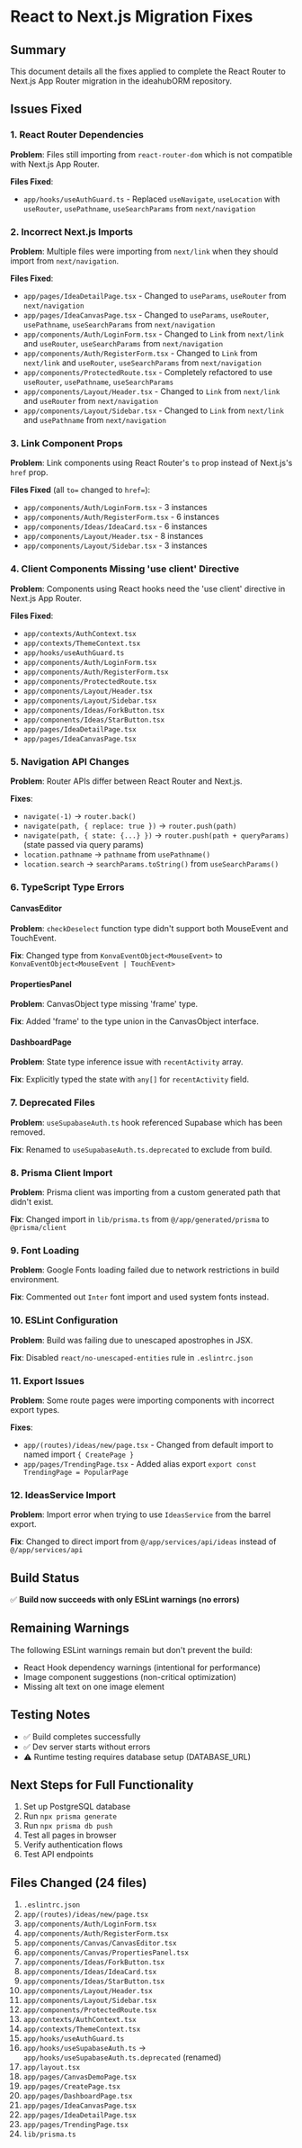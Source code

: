 # React to Next.js Migration Fixes

## Summary
This document details all the fixes applied to complete the React Router to Next.js App Router migration in the ideahubORM repository.

## Issues Fixed

### 1. React Router Dependencies
**Problem**: Files still importing from `react-router-dom` which is not compatible with Next.js App Router.

**Files Fixed**:
- `app/hooks/useAuthGuard.ts` - Replaced `useNavigate`, `useLocation` with `useRouter`, `usePathname`, `useSearchParams` from `next/navigation`

### 2. Incorrect Next.js Imports
**Problem**: Multiple files were importing from `next/link` when they should import from `next/navigation`.

**Files Fixed**:
- `app/pages/IdeaDetailPage.tsx` - Changed to `useParams`, `useRouter` from `next/navigation`
- `app/pages/IdeaCanvasPage.tsx` - Changed to `useParams`, `useRouter`, `usePathname`, `useSearchParams` from `next/navigation`
- `app/components/Auth/LoginForm.tsx` - Changed to `Link` from `next/link` and `useRouter`, `useSearchParams` from `next/navigation`
- `app/components/Auth/RegisterForm.tsx` - Changed to `Link` from `next/link` and `useRouter`, `useSearchParams` from `next/navigation`
- `app/components/ProtectedRoute.tsx` - Completely refactored to use `useRouter`, `usePathname`, `useSearchParams`
- `app/components/Layout/Header.tsx` - Changed to `Link` from `next/link` and `useRouter` from `next/navigation`
- `app/components/Layout/Sidebar.tsx` - Changed to `Link` from `next/link` and `usePathname` from `next/navigation`

### 3. Link Component Props
**Problem**: Link components using React Router's `to` prop instead of Next.js's `href` prop.

**Files Fixed** (all `to=` changed to `href=`):
- `app/components/Auth/LoginForm.tsx` - 3 instances
- `app/components/Auth/RegisterForm.tsx` - 6 instances
- `app/components/Ideas/IdeaCard.tsx` - 6 instances
- `app/components/Layout/Header.tsx` - 8 instances
- `app/components/Layout/Sidebar.tsx` - 3 instances

### 4. Client Components Missing 'use client' Directive
**Problem**: Components using React hooks need the 'use client' directive in Next.js App Router.

**Files Fixed**:
- `app/contexts/AuthContext.tsx`
- `app/contexts/ThemeContext.tsx`
- `app/hooks/useAuthGuard.ts`
- `app/components/Auth/LoginForm.tsx`
- `app/components/Auth/RegisterForm.tsx`
- `app/components/ProtectedRoute.tsx`
- `app/components/Layout/Header.tsx`
- `app/components/Layout/Sidebar.tsx`
- `app/components/Ideas/ForkButton.tsx`
- `app/components/Ideas/StarButton.tsx`
- `app/pages/IdeaDetailPage.tsx`
- `app/pages/IdeaCanvasPage.tsx`

### 5. Navigation API Changes
**Problem**: Router APIs differ between React Router and Next.js.

**Fixes**:
- `navigate(-1)` → `router.back()`
- `navigate(path, { replace: true })` → `router.push(path)`
- `navigate(path, { state: {...} })` → `router.push(path + queryParams)` (state passed via query params)
- `location.pathname` → `pathname` from `usePathname()`
- `location.search` → `searchParams.toString()` from `useSearchParams()`

### 6. TypeScript Type Errors

#### CanvasEditor
**Problem**: `checkDeselect` function type didn't support both MouseEvent and TouchEvent.

**Fix**: Changed type from `KonvaEventObject<MouseEvent>` to `KonvaEventObject<MouseEvent | TouchEvent>`

#### PropertiesPanel
**Problem**: CanvasObject type missing 'frame' type.

**Fix**: Added 'frame' to the type union in the CanvasObject interface.

#### DashboardPage
**Problem**: State type inference issue with `recentActivity` array.

**Fix**: Explicitly typed the state with `any[]` for `recentActivity` field.

### 7. Deprecated Files
**Problem**: `useSupabaseAuth.ts` hook referenced Supabase which has been removed.

**Fix**: Renamed to `useSupabaseAuth.ts.deprecated` to exclude from build.

### 8. Prisma Client Import
**Problem**: Prisma client was importing from a custom generated path that didn't exist.

**Fix**: Changed import in `lib/prisma.ts` from `@/app/generated/prisma` to `@prisma/client`

### 9. Font Loading
**Problem**: Google Fonts loading failed due to network restrictions in build environment.

**Fix**: Commented out `Inter` font import and used system fonts instead.

### 10. ESLint Configuration
**Problem**: Build was failing due to unescaped apostrophes in JSX.

**Fix**: Disabled `react/no-unescaped-entities` rule in `.eslintrc.json`

### 11. Export Issues
**Problem**: Some route pages were importing components with incorrect export types.

**Fixes**:
- `app/(routes)/ideas/new/page.tsx` - Changed from default import to named import `{ CreatePage }`
- `app/pages/TrendingPage.tsx` - Added alias export `export const TrendingPage = PopularPage`

### 12. IdeasService Import
**Problem**: Import error when trying to use `IdeasService` from the barrel export.

**Fix**: Changed to direct import from `@/app/services/api/ideas` instead of `@/app/services/api`

## Build Status
✅ **Build now succeeds with only ESLint warnings (no errors)**

## Remaining Warnings
The following ESLint warnings remain but don't prevent the build:
- React Hook dependency warnings (intentional for performance)
- Image component suggestions (non-critical optimization)
- Missing alt text on one image element

## Testing Notes
- ✅ Build completes successfully
- ✅ Dev server starts without errors
- ⚠️ Runtime testing requires database setup (DATABASE_URL)

## Next Steps for Full Functionality
1. Set up PostgreSQL database
2. Run `npx prisma generate`
3. Run `npx prisma db push`
4. Test all pages in browser
5. Verify authentication flows
6. Test API endpoints

## Files Changed (24 files)
1. `.eslintrc.json`
2. `app/(routes)/ideas/new/page.tsx`
3. `app/components/Auth/LoginForm.tsx`
4. `app/components/Auth/RegisterForm.tsx`
5. `app/components/Canvas/CanvasEditor.tsx`
6. `app/components/Canvas/PropertiesPanel.tsx`
7. `app/components/Ideas/ForkButton.tsx`
8. `app/components/Ideas/IdeaCard.tsx`
9. `app/components/Ideas/StarButton.tsx`
10. `app/components/Layout/Header.tsx`
11. `app/components/Layout/Sidebar.tsx`
12. `app/components/ProtectedRoute.tsx`
13. `app/contexts/AuthContext.tsx`
14. `app/contexts/ThemeContext.tsx`
15. `app/hooks/useAuthGuard.ts`
16. `app/hooks/useSupabaseAuth.ts` → `app/hooks/useSupabaseAuth.ts.deprecated` (renamed)
17. `app/layout.tsx`
18. `app/pages/CanvasDemoPage.tsx`
19. `app/pages/CreatePage.tsx`
20. `app/pages/DashboardPage.tsx`
21. `app/pages/IdeaCanvasPage.tsx`
22. `app/pages/IdeaDetailPage.tsx`
23. `app/pages/TrendingPage.tsx`
24. `lib/prisma.ts`
